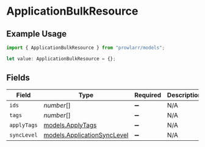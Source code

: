 # ApplicationBulkResource

## Example Usage

```typescript
import { ApplicationBulkResource } from "prowlarr/models";

let value: ApplicationBulkResource = {};
```

## Fields

| Field                                                            | Type                                                             | Required                                                         | Description                                                      |
| ---------------------------------------------------------------- | ---------------------------------------------------------------- | ---------------------------------------------------------------- | ---------------------------------------------------------------- |
| `ids`                                                            | *number*[]                                                       | :heavy_minus_sign:                                               | N/A                                                              |
| `tags`                                                           | *number*[]                                                       | :heavy_minus_sign:                                               | N/A                                                              |
| `applyTags`                                                      | [models.ApplyTags](../models/applytags.md)                       | :heavy_minus_sign:                                               | N/A                                                              |
| `syncLevel`                                                      | [models.ApplicationSyncLevel](../models/applicationsynclevel.md) | :heavy_minus_sign:                                               | N/A                                                              |